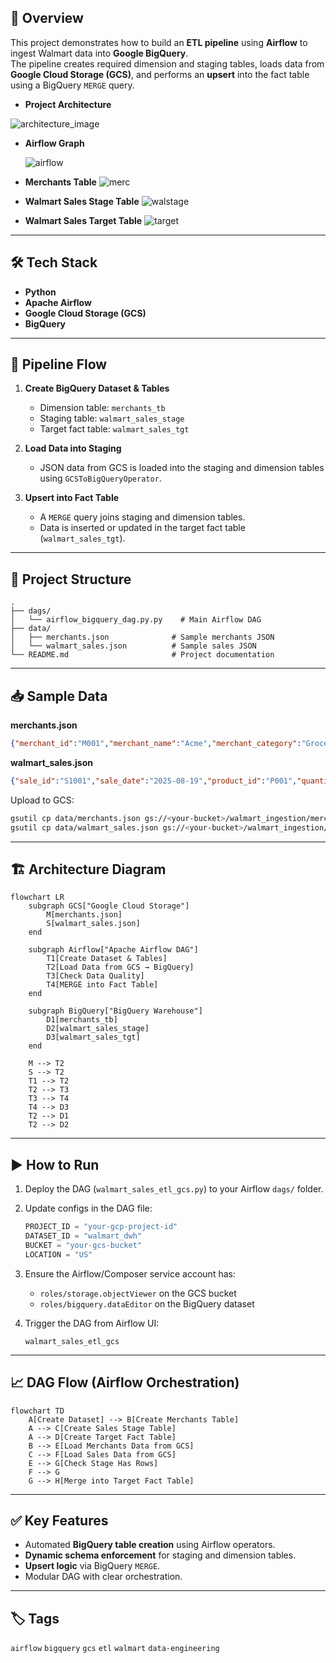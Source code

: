 ## 📌 Overview
This project demonstrates how to build an **ETL pipeline** using **Airflow** to ingest Walmart data into **Google BigQuery**.  
The pipeline creates required dimension and staging tables, loads data from **Google Cloud Storage (GCS)**, and performs an **upsert** into the fact table using a BigQuery `MERGE` query. 

* **Project Architecture**

![architecture_image](architecture_walmart_ingestion.jpg)

* **Airflow Graph**
  
  ![airflow](Project_Screenshots/airflow_graph.png)

* **Merchants Table**
  ![merc](Project_Screenshots/merchants_tb.png)

* **Walmart Sales Stage Table**
![walstage](Project_Screenshots/walmart_sales_stg.png)

* **Walmart Sales Target Table**
![target](Project_Screenshots/walmart_sales_tgt.png)

---

## 🛠 Tech Stack
- **Python**
- **Apache Airflow**
- **Google Cloud Storage (GCS)**
- **BigQuery**

---

## 🚀 Pipeline Flow
1. **Create BigQuery Dataset & Tables**  
   - Dimension table: `merchants_tb`  
   - Staging table: `walmart_sales_stage`  
   - Target fact table: `walmart_sales_tgt`

2. **Load Data into Staging**  
   - JSON data from GCS is loaded into the staging and dimension tables using `GCSToBigQueryOperator`.

3. **Upsert into Fact Table**  
   - A `MERGE` query joins staging and dimension tables.  
   - Data is inserted or updated in the target fact table (`walmart_sales_tgt`).

---

## 📂 Project Structure
````
.
├── dags/
│   └── airflow_bigquery_dag.py.py    # Main Airflow DAG
├── data/
│   ├── merchants.json              # Sample merchants JSON
│   └── walmart_sales.json          # Sample sales JSON
└── README.md                       # Project documentation

````

---

## 📥 Sample Data

**merchants.json**
```json
{"merchant_id":"M001","merchant_name":"Acme","merchant_category":"Grocery","merchant_country":"US","last_update":"2025-08-20T10:00:00Z"}
````

**walmart\_sales.json**

```json
{"sale_id":"S1001","sale_date":"2025-08-19","product_id":"P001","quantity_sold":3,"total_sale_amount":59.97,"merchant_id":"M001","last_update":"2025-08-20T10:05:00Z"}
```

Upload to GCS:

```bash
gsutil cp data/merchants.json gs://<your-bucket>/walmart_ingestion/merchants/
gsutil cp data/walmart_sales.json gs://<your-bucket>/walmart_ingestion/sales/
```

---

## 🏗️ Architecture Diagram

```mermaid
flowchart LR
    subgraph GCS["Google Cloud Storage"]
        M[merchants.json]
        S[walmart_sales.json]
    end

    subgraph Airflow["Apache Airflow DAG"]
        T1[Create Dataset & Tables]
        T2[Load Data from GCS → BigQuery]
        T3[Check Data Quality]
        T4[MERGE into Fact Table]
    end

    subgraph BigQuery["BigQuery Warehouse"]
        D1[merchants_tb]
        D2[walmart_sales_stage]
        D3[walmart_sales_tgt]
    end

    M --> T2
    S --> T2
    T1 --> T2
    T2 --> T3
    T3 --> T4
    T4 --> D3
    T2 --> D1
    T2 --> D2
```

---

## ▶️ How to Run

1. Deploy the DAG (`walmart_sales_etl_gcs.py`) to your Airflow `dags/` folder.
2. Update configs in the DAG file:

   ```python
   PROJECT_ID = "your-gcp-project-id"
   DATASET_ID = "walmart_dwh"
   BUCKET = "your-gcs-bucket"
   LOCATION = "US"
   ```
3. Ensure the Airflow/Composer service account has:

   * `roles/storage.objectViewer` on the GCS bucket
   * `roles/bigquery.dataEditor` on the BigQuery dataset
4. Trigger the DAG from Airflow UI:

   ```
   walmart_sales_etl_gcs
   ```

---

## 📈 DAG Flow (Airflow Orchestration)

```mermaid
flowchart TD
    A[Create Dataset] --> B[Create Merchants Table]
    A --> C[Create Sales Stage Table]
    A --> D[Create Target Fact Table]
    B --> E[Load Merchants Data from GCS]
    C --> F[Load Sales Data from GCS]
    E --> G[Check Stage Has Rows]
    F --> G
    G --> H[Merge into Target Fact Table]
```

---

## ✅ Key Features

* Automated **BigQuery table creation** using Airflow operators.
* **Dynamic schema enforcement** for staging and dimension tables.
* **Upsert logic** via BigQuery `MERGE`.
* Modular DAG with clear orchestration.

---

## 🏷️ Tags

`airflow` `bigquery` `gcs` `etl` `walmart` `data-engineering`
